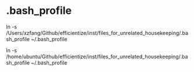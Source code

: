 # .bash_profile

ln -s /Users/xzfang/Github/efficientize/inst/files_for_unrelated_housekeeping/.bash_profile ~/.bash_profile

ln -s /home/ubuntu/Github/efficientize/inst/files_for_unrelated_housekeeping/.bash_profile ~/.bash_profile
